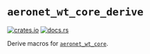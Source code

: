 # `aeronet_wt_core_derive`

[![crates.io](https://img.shields.io/crates/v/aeronet_wt_core_derive.svg)](https://crates.io/crates/aeronet_wt_core_derive)
[![docs.rs](https://img.shields.io/docsrs/aeronet_wt_core_derive)](https://docs.rs/aeronet_wt_core_derive)

Derive macros for [`aeronet_wt_core`](https://crates.io/crates/aeronet_wt_core).
